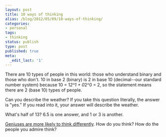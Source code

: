 ```yaml
---
layout: post
title: 10 ways of thinking
alias: /blog/2012/05/09/10-ways-of-thinking/
categories:
- personal
tags:
- thinking
status: publish
type: post
published: true
meta:
  _edit_last: '1'
---
```

There are 10 types of people in this world: those who understand binary and those who don't. 10 in base 2 (binary) is 2 in base 10 (decimal--our standard number system) because 10 = 1*2^1 + 0*2^0 = 2, so the statement means there are 2 (base 10) types of people.

Can you describe the weather? If you take this question literally, the answer is "yes." If you read into it, your answer will describe the weather.

What's half of 13? 6.5 is one answer, and 1 or 3 is another.

<a title="How geniuses think" href="https://www.psychologytoday.com/blog/creative-thinkering/201109/how-geniuses-think">Geniuses are more likely to think differently</a>. How do you think? How do the people you admire think?
